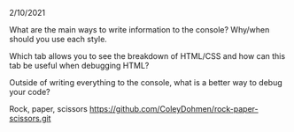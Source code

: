 2/10/2021

What are the main ways to write information to the console? Why/when should you use each style.

Which tab allows you to see the breakdown of HTML/CSS and how can this tab be useful when debugging HTML?

Outside of writing everything to the console, what is a better way to debug your code?



Rock, paper, scissors 
https://github.com/ColeyDohmen/rock-paper-scissors.git